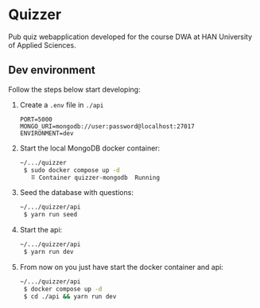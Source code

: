 # Quizzer

Pub quiz webapplication developed for the course DWA at HAN University of Applied Sciences.

## Dev environment

Follow the steps below start developing:

1. Create a `.env` file in `./api`
   ```
   PORT=5000
   MONGO_URI=mongodb://user:password@localhost:27017
   ENVIRONMENT=dev
   ```
2. Start the local MongoDB docker container:
   ```Bash
   ~/.../quizzer
    $ sudo docker compose up -d
      ⠿ Container quizzer-mongodb  Running
   ```
3. Seed the database with questions:
   ```Bash
   ~/.../quizzer/api
    $ yarn run seed
   ```
4. Start the api:
   ```Bash
   ~/.../quizzer/api
    $ yarn run dev
   ```
5. From now on you just have start the docker container and api:

   ```Bash
   ~/.../quizzer/api
    $ docker compose up -d
    $ cd ./api && yarn run dev
   ```
